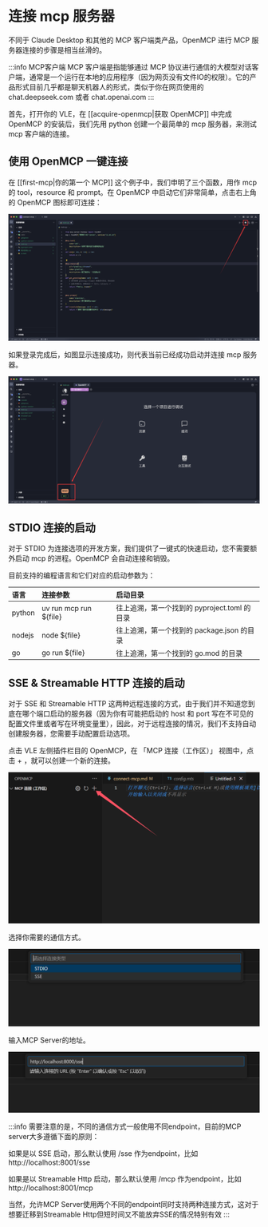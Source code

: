 # 连接 mcp 服务器

不同于 Claude Desktop 和其他的 MCP 客户端类产品，OpenMCP 进行 MCP 服务器连接的步骤是相当丝滑的。

:::info MCP客户端
MCP 客户端是指能够通过 MCP 协议进行通信的大模型对话客户端，通常是一个运行在本地的应用程序（因为网页没有文件IO的权限）。它的产品形式目前几乎都是聊天机器人的形式，类似于你在网页使用的 chat.deepseek.com 或者 chat.openai.com
:::

首先，打开你的 VLE，在 [[acquire-openmcp|获取 OpenMCP]] 中完成 OpenMCP 的安装后，我们先用 python 创建一个最简单的 mcp 服务器，来测试 mcp 客户端的连接。


## 使用 OpenMCP 一键连接

在 [[first-mcp|你的第一个 MCP]] 这个例子中，我们申明了三个函数，用作 mcp 的 tool，resource 和 prompt。在 OpenMCP 中启动它们非常简单，点击右上角的 OpenMCP 图标即可连接：

![](./images/connect-simple.png)


如果登录完成后，如图显示连接成功，则代表当前已经成功启动并连接 mcp 服务器。

![](./images/connect-success.png)

## STDIO 连接的启动

对于 STDIO 为连接选项的开发方案，我们提供了一键式的快速启动，您不需要额外启动 mcp 的进程。OpenMCP 会自动连接和销毁。

目前支持的编程语言和它们对应的启动参数为：

|语言|连接参数|启动目录|
|:-|:-|:-|
|python|uv run mcp run $\{file\} | 往上追溯，第一个找到的 pyproject.toml 的目录|
|nodejs|node $\{file\}| 往上追溯，第一个找到的 package.json 的目录|
|go|go run $\{file\}| 往上追溯，第一个找到的 go.mod 的目录|

## SSE & Streamable HTTP 连接的启动

对于 SSE 和 Streamable HTTP 这两种远程连接的方式，由于我们并不知道您到底在哪个端口启动的服务器（因为你有可能把启动的 host 和 port 写在不可见的配置文件里或者写在环境变量里），因此，对于远程连接的情况，我们不支持自动创建服务器，您需要手动配置启动选项。

点击 VLE 左侧插件栏目的 OpenMCP，在 「MCP 连接（工作区）」 视图中，点击 + ，就可以创建一个新的连接。

![](./images/add-connection.png)



选择你需要的通信方式。

![](./images/select-server-type.png)

输入MCP Server的地址。

![](./images/connect-sse.png)

:::info
需要注意的是，不同的通信方式一般使用不同endpoint，目前的MCP server大多遵循下面的原则：

如果是以 SSE 启动，那么默认使用 /sse 作为endpoint，比如 http://localhost:8001/sse

如果是以 Streamable Http 启动，那么默认使用 /mcp 作为endpoint，比如 http://localhost:8001/mcp

当然，允许MCP Server使用两个不同的endpoint同时支持两种连接方式，这对于想要迁移到Streamable Http但短时间又不能放弃SSE的情况特别有效
:::

